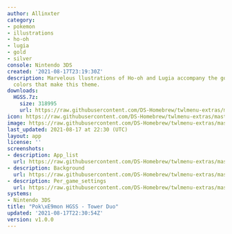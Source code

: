 ```yaml
---
author: Allinxter
category:
- pokemon
- illustrations
- ho-oh
- lugia
- gold
- silver
console: Nintendo 3DS
created: '2021-08-17T23:19:30Z'
description: Marvelous llustrations of Ho-oh and Lugia accompany the gold and silver
  colors that make this theme.
downloads:
  HGSS.7z:
    size: 318995
    url: https://raw.githubusercontent.com/DS-Homebrew/twlmenu-extras/master/_nds/TWiLightMenu/3dsmenu/themes/HGSS.7z
icon: https://raw.githubusercontent.com/DS-Homebrew/twlmenu-extras/master/_nds/TWiLightMenu/3dsmenu/themes/meta/HGSS/icon.png
image: https://raw.githubusercontent.com/DS-Homebrew/twlmenu-extras/master/_nds/TWiLightMenu/3dsmenu/themes/meta/HGSS/icon.png
last_updated: 2021-08-17 at 22:30 (UTC)
layout: app
license: ''
screenshots:
- description: App_list
  url: https://raw.githubusercontent.com/DS-Homebrew/twlmenu-extras/master/_nds/TWiLightMenu/3dsmenu/themes/meta/HGSS/screenshots/app_list.png
- description: Background
  url: https://raw.githubusercontent.com/DS-Homebrew/twlmenu-extras/master/_nds/TWiLightMenu/3dsmenu/themes/meta/HGSS/screenshots/background.png
- description: Per_game_settings
  url: https://raw.githubusercontent.com/DS-Homebrew/twlmenu-extras/master/_nds/TWiLightMenu/3dsmenu/themes/meta/HGSS/screenshots/per_game_settings.png
systems:
- Nintendo 3DS
title: "Pok\xE9mon HGSS - Tower Duo"
updated: '2021-08-17T22:30:54Z'
version: v1.0.0
---
```

